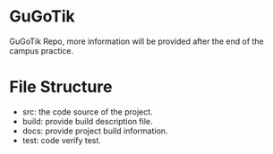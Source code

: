 # GuGoTik  
GuGoTik Repo, more information will be provided after the end of the campus practice.
# File Structure  
- src: the code source of the project.  
- build: provide build description file.
- docs: provide project build information.  
- test: code verify test.
